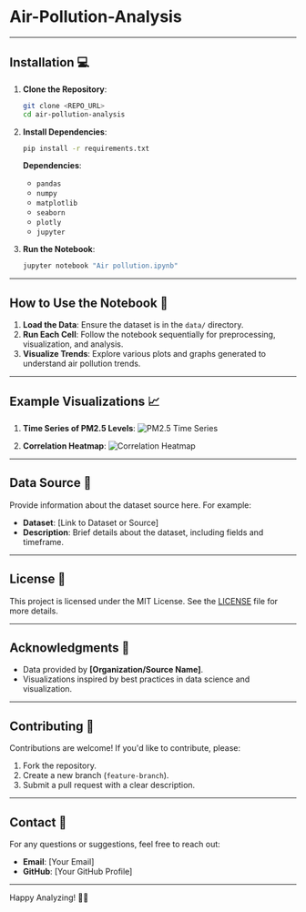 # Air-Pollution-Analysis

---

## Installation 💻

1. **Clone the Repository**:

    ```bash
    git clone <REPO_URL>
    cd air-pollution-analysis
    ```

2. **Install Dependencies**:

    ```bash
    pip install -r requirements.txt
    ```

    **Dependencies**:
    - `pandas`
    - `numpy`
    - `matplotlib`
    - `seaborn`
    - `plotly`
    - `jupyter`

3. **Run the Notebook**:

    ```bash
    jupyter notebook "Air pollution.ipynb"
    ```

---

## How to Use the Notebook 📘

1. **Load the Data**: Ensure the dataset is in the `data/` directory.
2. **Run Each Cell**: Follow the notebook sequentially for preprocessing, visualization, and analysis.
3. **Visualize Trends**: Explore various plots and graphs generated to understand air pollution trends.

---

## Example Visualizations 📈

1. **Time Series of PM2.5 Levels**:
    ![PM2.5 Time Series](images/pm25_timeseries.png)

2. **Correlation Heatmap**:
    ![Correlation Heatmap](images/correlation_heatmap.png)

---

## Data Source 📄

Provide information about the dataset source here. For example:

- **Dataset**: [Link to Dataset or Source]
- **Description**: Brief details about the dataset, including fields and timeframe.

---

## License 📜

This project is licensed under the MIT License. See the [LICENSE](LICENSE) file for more details.

---

## Acknowledgments 🙏

- Data provided by **[Organization/Source Name]**.
- Visualizations inspired by best practices in data science and visualization.

---

## Contributing 🤝

Contributions are welcome! If you'd like to contribute, please:

1. Fork the repository.
2. Create a new branch (`feature-branch`).
3. Submit a pull request with a clear description.

---

## Contact 📧

For any questions or suggestions, feel free to reach out:

- **Email**: [Your Email]
- **GitHub**: [Your GitHub Profile]

---

Happy Analyzing! 🌱💨
